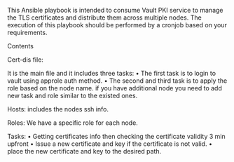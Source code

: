 This Ansible playbook is intended to consume Vault PKI service to manage the TLS certificates and distribute them across multiple nodes. The execution of this playbook should be performed by a cronjob based on your requirements.

Contents

Cert-dis file: 

It is the main file and it includes three tasks:
•	The first task is to login to vault using approle auth method.
•	The second and third task is to apply the role based on the node name. if you have additional node you need to add new task and role similar to the existed ones.

Hosts:
includes the nodes ssh info. 

Roles:
We have a specific role for each node. 

Tasks:
•	Getting certificates info then checking the certificate validity 3 min upfront 
•	Issue a new certificate and key if the certificate is not valid. 
•	place the new certificate and key to the desired path.



